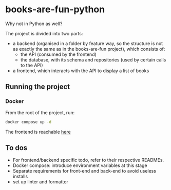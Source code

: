 # books-are-fun-python
Why not in Python as well?

The project is divided into two parts:
- a backend (organised in a folder by feature way, so the structure is not as exactly the same as in the books-are-fun project), which consists of:
  - the API (consumed by the frontend)
  - the database, with its schema and repositories (used by certain calls to the API)
- a frontend, which interacts with the API to display a list of books


## Running the project

### Docker
From the root of the project, run:
```bash
docker compose up -d
```
The frontend is reachable [here](http://127.0.0.1:1234)


## To dos

- For frontend/backend specific todo, refer to their respective READMEs.
- Docker compose: introduce environment variables at this stage
- Separate requirements for front-end and back-end to avoid useless installs
- set up linter and formatter
